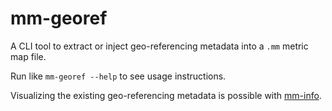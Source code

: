 # mm-georef
A CLI tool to extract or inject geo-referencing metadata into a ``.mm`` metric map file.

Run like `mm-georef --help` to see usage instructions.

Visualizing the existing geo-referencing metadata is possible with [mm-info](../mm-info).
